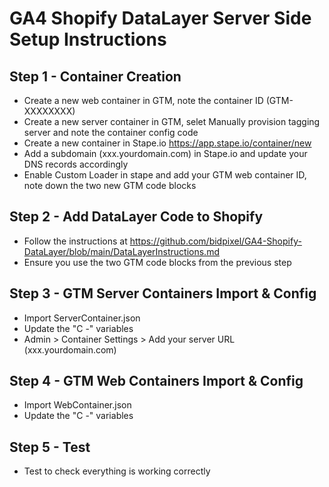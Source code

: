 # GA4 Shopify DataLayer Server Side Setup Instructions



## Step 1 - Container Creation
- Create a new web container in GTM, note the container ID (GTM-XXXXXXXX)
- Create a new server container in GTM, selet Manually provision tagging server and note the container config code
- Create a new container in Stape.io https://app.stape.io/container/new
- Add a subdomain (xxx.yourdomain.com) in Stape.io and update your DNS records accordingly
- Enable Custom Loader in stape and add your GTM web container ID, note down the two new GTM code blocks


## Step 2 - Add DataLayer Code to Shopify
- Follow the instructions at https://github.com/bidpixel/GA4-Shopify-DataLayer/blob/main/DataLayerInstructions.md
- Ensure you use the two GTM code blocks from the previous step


## Step 3 - GTM Server Containers Import & Config
- Import ServerContainer.json
- Update the "C -" variables
- Admin > Container Settings > Add your server URL (xxx.yourdomain.com) 


## Step 4 - GTM Web Containers Import & Config
- Import WebContainer.json
- Update the "C -" variables


## Step 5 - Test
- Test to check everything is working correctly
